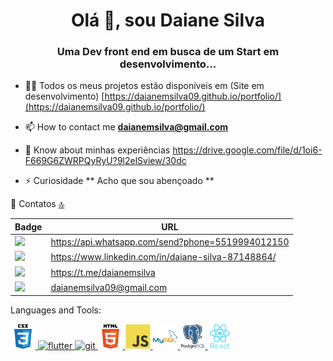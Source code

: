 <h1 align = "center"> Olá 👋, sou Daiane Silva </h1>
<h3 align = "center"> Uma Dev front end em busca de um Start em desenvolvimento... </h3>

- 👨‍💻 Todos os meus projetos estão disponíveis em (Site em desenvolvimento) [https://daianemsilva09.github.io/portfolio/](https://daianemsilva09.github.io/portfolio/)

- 📫 How to contact me **daianemsilva@gmail.com**

- 📄 Know about minhas experiências https://drive.google.com/file/d/1oi6-F669G6ZWRPQyRyU?9l2elSview/30dc 

- ⚡ Curiosidade ** Acho que sou abençoado **

 📱 Contatos [🔝](#welcome-badges-4-readmemd-profile)
 
 | Badge                                                        | URL                                                |
| ------------------------------------------------------------ | -------------------------------------------------- |
| <img src="https://img.shields.io/badge/WhatsApp-25D366?style=for-the-badge&logo=whatsapp&logoColor=white" /> | https://api.whatsapp.com/send?phone=5519994012150  |
| <img src="https://img.shields.io/badge/LinkedIn-0077B5?style=for-the-badge&logo=linkedin&logoColor=white" /> | https://www.linkedin.com/in/daiane-silva-87148864/ |
| <img src="https://img.shields.io/badge/Telegram-2CA5E0?style=for-the-badge&logo=telegram&logoColor=white" /> | https://t.me/daianemsilva                          |
| <img src="https://img.shields.io/badge/Gmail-D14836?style=for-the-badge&logo=gmail&logoColor=white" /> | daianemsilva09@gmail.com    
 
 
 Languages and Tools:

<a href="https://www.w3schools.com/css/" target="_blank"> <img src="https://raw.githubusercontent.com/devicons/devicon/master/icons/css3/css3-original-wordmark.svg" alt="css3" width="40" height="40"/> </a> <a href="https://flutter.dev" target="_blank"> <img src="https://www.vectorlogo.zone/logos/flutterio/flutterio-icon.svg" alt="flutter" width="40" height="40"/>
<a href="https://git-scm.com/" target="_blank"> <img src="https://www.vectorlogo.zone/logos/git-scm/git-scm-icon.svg" alt="git" width="40" height="40"/> </a>
<a href="https://www.w3.org/html/" target="_blank"> <img src="https://raw.githubusercontent.com/devicons/devicon/master/icons/html5/html5-original-wordmark.svg" alt="html5" width="40" height="40"/> </a> <a href="https://developer.mozilla.org/en-US/docs/Web/JavaScript" target="_blank">
<img src="https://raw.githubusercontent.com/devicons/devicon/master/icons/javascript/javascript-original.svg" alt="javascript" width="40" height="40"/> </a> <a href="https://www.mysql.com/" target="_blank"> <img src="https://raw.githubusercontent.com/devicons/devicon/master/icons/mysql/mysql-original-wordmark.svg" alt="mysql" width="40" height="40"/> </a> <a href="https://www.postgresql.org" target="_blank"> <img src="https://raw.githubusercontent.com/devicons/devicon/master/icons/postgresql/postgresql-original-wordmark.svg" alt="postgresql" width="40" height="40"/> </a> <a href="https://reactjs.org/" target="_blank"> <img src="https://raw.githubusercontent.com/devicons/devicon/master/icons/react/react-original-wordmark.svg" alt="react" width="40" height="40"/> </a>

          
